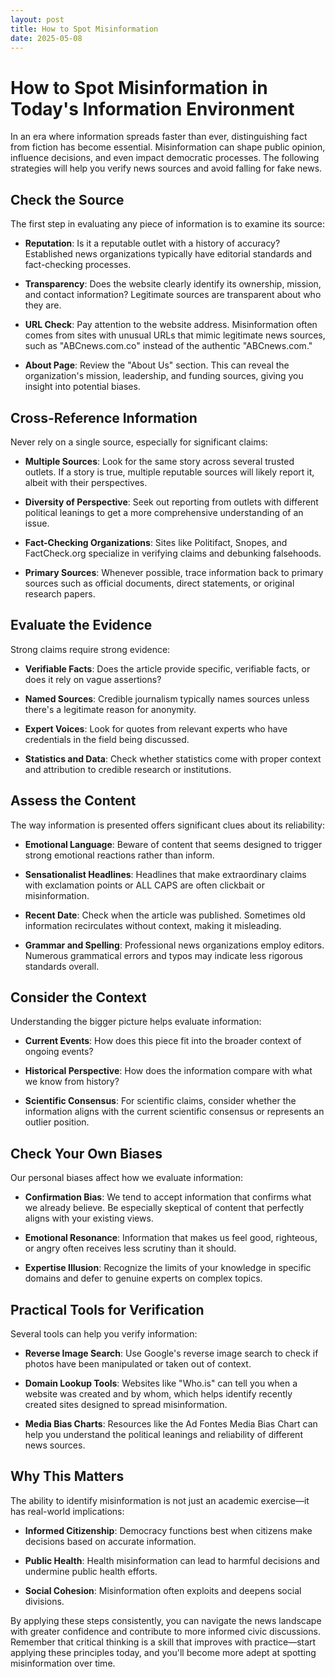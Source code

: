 ```yaml
---
layout: post
title: How to Spot Misinformation
date: 2025-05-08
---
```


# How to Spot Misinformation in Today's Information Environment

In an era where information spreads faster than ever, distinguishing fact from fiction has become essential. Misinformation can shape public opinion, influence decisions, and even impact democratic processes. The following strategies will help you verify news sources and avoid falling for fake news.

## Check the Source

The first step in evaluating any piece of information is to examine its source:

* **Reputation**: Is it a reputable outlet with a history of accuracy? Established news organizations typically have editorial standards and fact-checking processes.

* **Transparency**: Does the website clearly identify its ownership, mission, and contact information? Legitimate sources are transparent about who they are.

* **URL Check**: Pay attention to the website address. Misinformation often comes from sites with unusual URLs that mimic legitimate news sources, such as "ABCnews.com.co" instead of the authentic "ABCnews.com."

* **About Page**: Review the "About Us" section. This can reveal the organization's mission, leadership, and funding sources, giving you insight into potential biases.

## Cross-Reference Information

Never rely on a single source, especially for significant claims:

* **Multiple Sources**: Look for the same story across several trusted outlets. If a story is true, multiple reputable sources will likely report it, albeit with their perspectives.

* **Diversity of Perspective**: Seek out reporting from outlets with different political leanings to get a more comprehensive understanding of an issue.

* **Fact-Checking Organizations**: Sites like Politifact, Snopes, and FactCheck.org specialize in verifying claims and debunking falsehoods.

* **Primary Sources**: Whenever possible, trace information back to primary sources such as official documents, direct statements, or original research papers.

## Evaluate the Evidence

Strong claims require strong evidence:

* **Verifiable Facts**: Does the article provide specific, verifiable facts, or does it rely on vague assertions?

* **Named Sources**: Credible journalism typically names sources unless there's a legitimate reason for anonymity.

* **Expert Voices**: Look for quotes from relevant experts who have credentials in the field being discussed.

* **Statistics and Data**: Check whether statistics come with proper context and attribution to credible research or institutions.

## Assess the Content

The way information is presented offers significant clues about its reliability:

* **Emotional Language**: Beware of content that seems designed to trigger strong emotional reactions rather than inform.

* **Sensationalist Headlines**: Headlines that make extraordinary claims with exclamation points or ALL CAPS are often clickbait or misinformation.

* **Recent Date**: Check when the article was published. Sometimes old information recirculates without context, making it misleading.

* **Grammar and Spelling**: Professional news organizations employ editors. Numerous grammatical errors and typos may indicate less rigorous standards overall.

## Consider the Context

Understanding the bigger picture helps evaluate information:

* **Current Events**: How does this piece fit into the broader context of ongoing events?

* **Historical Perspective**: How does the information compare with what we know from history?

* **Scientific Consensus**: For scientific claims, consider whether the information aligns with the current scientific consensus or represents an outlier position.

## Check Your Own Biases

Our personal biases affect how we evaluate information:

* **Confirmation Bias**: We tend to accept information that confirms what we already believe. Be especially skeptical of content that perfectly aligns with your existing views.

* **Emotional Resonance**: Information that makes us feel good, righteous, or angry often receives less scrutiny than it should.

* **Expertise Illusion**: Recognize the limits of your knowledge in specific domains and defer to genuine experts on complex topics.

## Practical Tools for Verification

Several tools can help you verify information:

* **Reverse Image Search**: Use Google's reverse image search to check if photos have been manipulated or taken out of context.

* **Domain Lookup Tools**: Websites like "Who.is" can tell you when a website was created and by whom, which helps identify recently created sites designed to spread misinformation.

* **Media Bias Charts**: Resources like the Ad Fontes Media Bias Chart can help you understand the political leanings and reliability of different news sources.

## Why This Matters

The ability to identify misinformation is not just an academic exercise—it has real-world implications:

* **Informed Citizenship**: Democracy functions best when citizens make decisions based on accurate information.

* **Public Health**: Health misinformation can lead to harmful decisions and undermine public health efforts.

* **Social Cohesion**: Misinformation often exploits and deepens social divisions.

By applying these steps consistently, you can navigate the news landscape with greater confidence and contribute to more informed civic discussions. Remember that critical thinking is a skill that improves with practice—start applying these principles today, and you'll become more adept at spotting misinformation over time.
